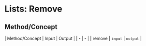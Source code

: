 # Lists: Remove

## Method/Concept

| Method/Concept | Input | Output |
| - | - |
| remove | `input` | `output` |